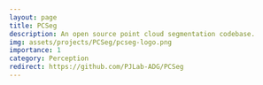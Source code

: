 ```yaml
---
layout: page
title: PCSeg
description: An open source point cloud segmentation codebase.
img: assets/projects/PCSeg/pcseg-logo.png
importance: 1
category: Perception
redirect: https://github.com/PJLab-ADG/PCSeg
---
```

